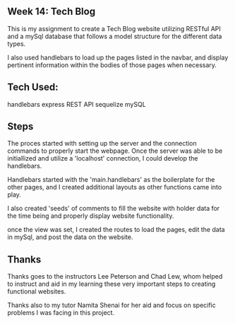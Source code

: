 ## Week 14: Tech Blog

This is my assignment to create a Tech Blog website utilizing RESTful API and a mySql database that follows a model structure for the different data types. 

I also used handlebars to load up the pages listed in the navbar, and display pertinent information within the bodies of those pages when necessary. 

## Tech Used:
handlebars
express
REST API
sequelize
mySQL

## Steps
The proces started with setting up the server and the connection commands to properly start the webpage. Once the server was able to be initiallized and utilize a 'localhost' connection, I could develop the handlebars. 

Handlebars started with the 'main.handlebars' as the boilerplate for the other pages, and I created additional layouts as other functions came into play. 

I also created 'seeds' of comments to fill the website with holder data for the time being and properly display website functionality. 

once the view was set, I created the routes to load the pages, edit the data in mySql, and post the data on the website. 

## Thanks
Thanks goes to the instructors Lee Peterson and Chad Lew, whom helped to instruct and aid in my learning these very important steps to creating functional websites. 

Thanks also to my tutor Namita Shenai for her aid and focus on specific problems I was facing in this project. 